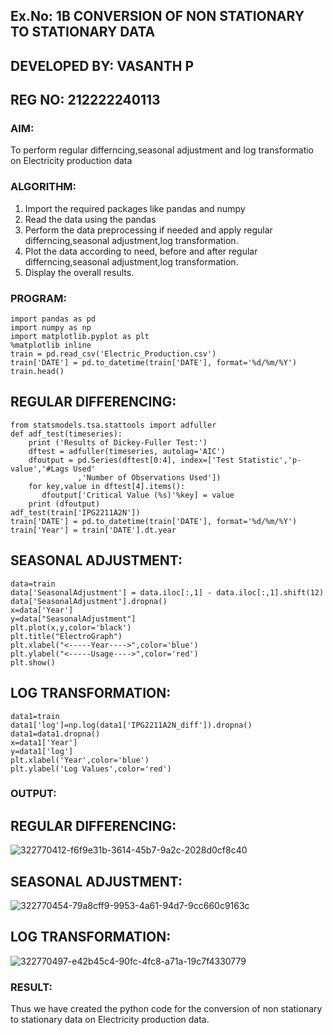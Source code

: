 ## Ex.No: 1B CONVERSION OF NON STATIONARY TO STATIONARY DATA
## DEVELOPED BY: VASANTH P
## REG NO: 212222240113

### AIM:
To perform regular differncing,seasonal adjustment and log transformatio on Electricity production  data
### ALGORITHM:
1. Import the required packages like pandas and numpy
2. Read the data using the pandas
3. Perform the data preprocessing if needed and apply regular differncing,seasonal adjustment,log transformation.
4. Plot the data according to need, before and after regular differncing,seasonal adjustment,log transformation.
5. Display the overall results.
### PROGRAM:
```
import pandas as pd
import numpy as np
import matplotlib.pyplot as plt
%matplotlib inline
train = pd.read_csv('Electric_Production.csv')
train['DATE'] = pd.to_datetime(train['DATE'], format='%d/%m/%Y')
train.head()
```
## REGULAR DIFFERENCING:
```
from statsmodels.tsa.stattools import adfuller
def adf_test(timeseries):
    print ('Results of Dickey-Fuller Test:')
    dftest = adfuller(timeseries, autolag='AIC')
    dfoutput = pd.Series(dftest[0:4], index=['Test Statistic','p-value','#Lags Used'
               ,'Number of Observations Used'])
    for key,value in dftest[4].items():
       dfoutput['Critical Value (%s)'%key] = value
    print (dfoutput)
adf_test(train['IPG2211A2N'])
train['DATE'] = pd.to_datetime(train['DATE'], format='%d/%m/%Y')
train['Year'] = train['DATE'].dt.year
```
## SEASONAL ADJUSTMENT:
```
data=train
data['SeasonalAdjustment'] = data.iloc[:,1] - data.iloc[:,1].shift(12)
data['SeasonalAdjustment'].dropna()
x=data['Year']
y=data["SeasonalAdjustment"]
plt.plot(x,y,color='black')
plt.title("ElectroGraph")
plt.xlabel("<-----Year---->",color='blue')
plt.ylabel("<-----Usage---->",color='red')
plt.show()
```
## LOG TRANSFORMATION:
```
data1=train
data1['log']=np.log(data1['IPG2211A2N_diff']).dropna()
data1=data1.dropna()
x=data1['Year']
y=data1['log']
plt.xlabel('Year',color='blue')
plt.ylabel('Log Values',color='red')
```
### OUTPUT:


## REGULAR DIFFERENCING:

![322770412-f6f9e31b-3614-45b7-9a2c-2028d0cf8c40](https://github.com/LokeshRajamani/TSA_EXP1B/assets/120544804/96209b98-08fd-4ed8-b8db-d8524494880e)



## SEASONAL ADJUSTMENT:

![322770454-79a8cff9-9953-4a61-94d7-9cc660c9163c](https://github.com/LokeshRajamani/TSA_EXP1B/assets/120544804/cbea5819-7a2c-4db6-86c8-80c1ee5fabe3)



## LOG TRANSFORMATION:

![322770497-e42b45c4-90fc-4fc8-a71a-19c7f4330779](https://github.com/LokeshRajamani/TSA_EXP1B/assets/120544804/cd49c673-1119-44f9-9f31-2d28c7b01051)




### RESULT:
Thus we have created the python code for the conversion of non stationary to stationary data on Electricity production
data.
